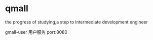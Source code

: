 # qmall
the progress of studying,a step to Intermediate development engineer

gmall-user 用户服务 port:8080